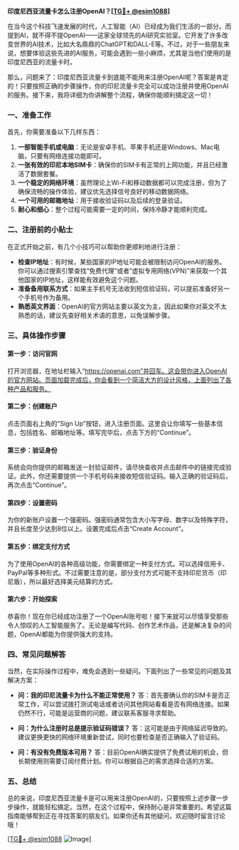 **印度尼西亚流量卡怎么注册OpenAI？[[TG💪+ @esim1088](https://t.me/s/esim1088)]**

在当今这个科技飞速发展的时代，人工智能（AI）已经成为我们生活的一部分。而提到AI，就不得不提OpenAI——这家全球领先的AI研究实验室。它开发了许多改变世界的AI技术，比如大名鼎鼎的ChatGPT和DALL-E等。不过，对于一些朋友来说，想要体验这些先进的AI服务，可能会遇到一些小麻烦，尤其是当他们使用的是印度尼西亚的流量卡时。

那么，问题来了：印度尼西亚流量卡到底能不能用来注册OpenAI呢？答案是肯定的！只要按照正确的步骤操作，你的印尼流量卡完全可以成功注册并使用OpenAI的服务。接下来，我将详细为你讲解整个流程，确保你能顺利搞定这一切！

### 一、准备工作

首先，你需要准备以下几样东西：

1. **一部智能手机或电脑**：无论是安卓手机、苹果手机还是Windows、Mac电脑，只要有网络连接功能即可。
2. **一张有效的印尼本地SIM卡**：确保你的SIM卡有正常的上网功能，并且已经激活了数据套餐。
3. **一个稳定的网络环境**：虽然理论上Wi-Fi和移动数据都可以完成注册，但为了确保流畅的操作体验，建议优先选择信号良好的移动数据网络。
4. **一个可用的邮箱地址**：用于接收验证码以及后续的登录验证。
5. **耐心和细心**：整个过程可能需要一定的时间，保持冷静才能顺利完成。

### 二、注册前的小贴士

在正式开始之前，有几个小技巧可以帮助你更顺利地进行注册：

- **检查IP地址**：有时候，某些国家的IP地址可能会被限制访问OpenAI的服务。你可以通过搜索引擎查找“免费代理”或者“虚拟专用网络(VPN)”来获取一个其他国家的IP地址，这样能有效避免这个问题。
- **准备备用联系方式**：如果主手机号无法收到短信验证码，可以提前准备好另一个手机号作为备用。
- **熟悉英文界面**：OpenAI的官方网站主要以英文为主，因此如果你对英文不太熟悉的话，建议先查好相关术语的意思，以免误解步骤。

### 三、具体操作步骤

#### 第一步：访问官网

打开浏览器，在地址栏输入“https://openai.com”并回车。这会带你进入OpenAI的官方网站。页面加载完成后，你会看到一个简洁大方的设计风格，上面列出了各种产品和服务。

#### 第二步：创建账户

点击页面右上角的“Sign Up”按钮，进入注册页面。这里会让你填写一些基本信息，包括姓名、邮箱地址等。填写完毕后，点击下方的“Continue”。

#### 第三步：验证身份

系统会向你提供的邮箱发送一封验证邮件，请尽快查收并点击邮件中的链接完成验证。此外，你还需要提供一个手机号码来接收短信验证码。输入正确的验证码后，再次点击“Continue”。

#### 第四步：设置密码

为你的新账户设置一个强密码。强密码通常包含大小写字母、数字以及特殊字符，并且长度至少达到8位以上。设置完成后点击“Create Account”。

#### 第五步：绑定支付方式

为了使用OpenAI的各种高级功能，你需要绑定一种支付方式。可以选择信用卡、PayPal等多种形式。不过需要注意的是，部分支付方式可能不支持印尼货币（印尼盾），所以最好选择美元结算的方式。

#### 第六步：开始探索

恭喜你！现在你已经成功注册了一个OpenAI账号啦！接下来就可以尽情享受那些令人惊叹的人工智能服务了。无论是编写代码、创作艺术作品，还是解决复杂的问题，OpenAI都能为你提供强大的支持。

### 四、常见问题解答

当然，在实际操作过程中，难免会遇到一些疑问。下面列出了一些常见的问题及其解决方案：

- **问：我的印尼流量卡为什么不能正常使用？**
  答：首先要确认你的SIM卡是否正常工作，可以尝试拨打测试电话或者访问其他网站看看是否有网络连接。如果仍然不行，可能是运营商的问题，建议联系客服寻求帮助。

- **问：为什么注册时总是提示验证码错误？**
  答：这可能是由于网络延迟导致的。建议更换更快的网络环境重新尝试，同时也要检查是否正确输入了验证码。

- **问：有没有免费版本可用？**
  答：目前OpenAI确实提供了免费试用的机会，但长期使用则需要订阅付费计划。你可以根据自己的需求选择合适的方案。

### 五、总结

总的来说，印度尼西亚流量卡是可以用来注册OpenAI的，只要按照上述步骤一步步操作，就能轻松搞定。当然，在这个过程中，保持耐心是非常重要的。希望这篇指南能够帮到正在寻找答案的朋友们。如果你还有其他疑问，欢迎随时留言讨论哦！

[[TG💪+ @esim1088](https://t.me/s/esim1088) ![Image](https://i.postimg.cc/4NQfJmqS/Snipaste-2025-05-13-00-14-12.png)]